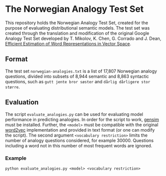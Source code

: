 # The Norwegian Analogy Test Set

This repository holds the Norwegian Analogy Test Set, created for the purpose of evaluating 
distributional semantic models. The test set was created through the translation and modification 
of the original Google Analogy Test Set developed by T. Mikolov, K. Chen, G. Corrado and J. Dean, 
[Efficient Estimation of Word Representations in Vector Space](https://arxiv.org/pdf/1301.3781.pdf).

## Format

The test set ```norwegian-analogies.txt``` is a list of 17,807 Norwegian analogy 
questions, divided into subsets of 8,944 semantic and 8,863 syntactic questions, 
such as ```gutt jente bror søster``` and ```dårlig dårligere stor større```.

## Evaluation

The script ```evaluate_analogies.py``` can be used for evaluating model performance in predicting analogies.
In order for the script to work, [gensim](https://radimrehurek.com/gensim/) must be installed. 
Further, the `<model>` must be compatible with the original [word2vec](https://code.google.com/archive/p/word2vec/)
implementation and provided in text format (or one can modify the script). 
The second argument `<vocabulary restriction>` limits the number of analogy questions considered, for example 30000. 
Questions including a word not in this number of most frequent words are ignored.

### Example

```python evaluate_analogies.py <model> <vocabulary restriction>```
